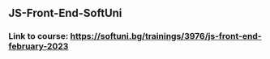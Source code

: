 ## JS-Front-End-SoftUni

### Link to course: https://softuni.bg/trainings/3976/js-front-end-february-2023
